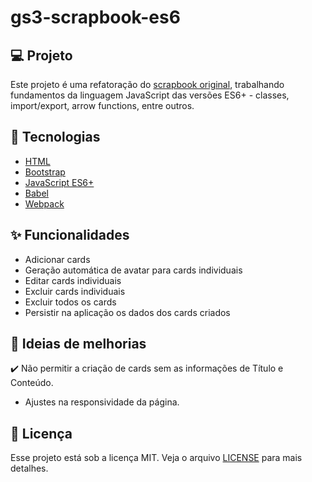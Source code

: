 # gs3-scrapbook-es6

## 💻 Projeto

Este projeto é uma refatoração do [scrapbook original](https://github.com/fpsaraiva/gs3-scrapbook), trabalhando fundamentos da linguagem JavaScript das versões ES6+ - classes, import/export, arrow functions, entre outros.

## 🚀 Tecnologias

- [HTML](https://github.com/topics/html)
- [Bootstrap](https://github.com/topics/bootstrap)
- [JavaScript ES6+](https://github.com/topics/js)
- [Babel](https://github.com/topics/babel)
- [Webpack](https://github.com/topics/webpack)

## :sparkles: Funcionalidades

- Adicionar cards
- Geração automática de avatar para cards individuais
- Editar cards individuais
- Excluir cards individuais
- Excluir todos os cards
- Persistir na aplicação os dados dos cards criados

## :construction: Ideias de melhorias

:heavy_check_mark: Não permitir a criação de cards sem as informações de Título e Conteúdo.
- Ajustes na responsividade da página.

## :memo: Licença

Esse projeto está sob a licença MIT. Veja o arquivo [LICENSE](LICENSE.md) para mais detalhes.